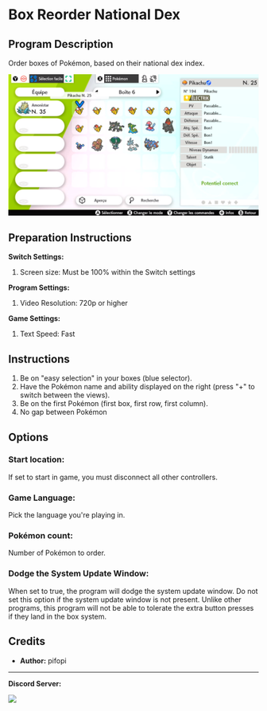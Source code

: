 # Box Reorder National Dex

## Program Description

Order boxes of Pokémon, based on their national dex index.

<img src="images/BoxReorderNationalDex.png">

## Preparation Instructions

**Switch Settings:**

1. Screen size: Must be 100% within the Switch settings

**Program Settings:**

1. Video Resolution: 720p or higher

**Game Settings:**

1. Text Speed: Fast

## Instructions

1. Be on "easy selection" in your boxes (blue selector).
2. Have the Pokémon name and ability displayed on the right (press "+" to switch between the views).
3. Be on the first Pokémon (first box, first row, first column).
4. No gap between Pokémon

## Options

### Start location:

If set to start in game, you must disconnect all other controllers.

### Game Language:

Pick the language you're playing in.

### Pokémon count:

Number of Pokémon to order.

### Dodge the System Update Window:

When set to true, the program will dodge the system update window. Do not set this option if the system update window is not present. Unlike other programs, this program will not be able to tolerate the extra button presses if they land in the box system.


## Credits

- **Author:** pifopi


<hr>

**Discord Server:** 

[<img src="https://canary.discordapp.com/api/guilds/695809740428673034/widget.png?style=banner2">](https://discord.gg/cQ4gWxN)


